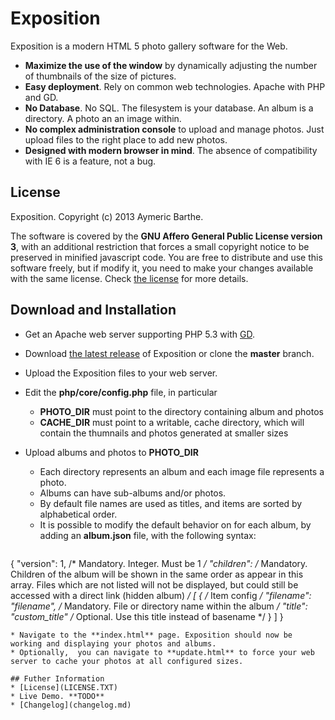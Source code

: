 # Exposition

Exposition is a modern HTML 5 photo gallery software for the Web. 

* **Maximize the use of the window** by dynamically adjusting the number of thumbnails of the size of pictures.
* **Easy deployment**. Rely on common web technologies. Apache with PHP and GD.
* **No Database**. No SQL. The filesystem is your database. An album is a directory. A photo an an image within.
* **No complex administration console** to upload and manage photos. Just upload files to the right place to add new photos.
* **Designed with modern browser in mind**. The absence of compatibility with IE 6 is a feature, not a bug.

## License

Exposition. Copyright (c) 2013 Aymeric Barthe.

The software is covered by the **GNU Affero General Public License version 3**, with an additional restriction that forces a small copyright notice to be preserved in minified javascript code. You are free to distribute and use this software freely, but if modify it, you need to make your changes available with the same license. Check [the license](LICENSE.TXT) for more details.

## Download and Installation

* Get an Apache web server supporting PHP 5.3 with [GD](http://php.net/manual/en/book.image.php).
* Download [the latest release](https://github.com/aymericb/exposition/archive/master.zip) of Exposition or clone the **master** branch. 
* Upload the Exposition files to your web server.
* Edit the **php/core/config.php** file, in particular 
  * **PHOTO\_DIR** must point to the directory containing album and photos
  * **CACHE\_DIR** must point to a writable, cache directory, which will contain the thumnails and photos generated at smaller sizes
* Upload albums and photos to **PHOTO\_DIR**
  * Each directory represents an album and each image file represents a photo. 
  * Albums can have sub-albums and/or photos.
  * By default file names are used as titles, and items are sorted by alphabetical order.
  * It is possible to modify the default behavior on for each album, by adding an **album.json** file, with the following syntax:

  ```javascript
{
  "version": 1,		/* Mandatory. Integer. Must be 1 */
	"children": 		/* Mandatory. Children of the album will be shown
		in the same order as appear in this array. Files which are not listed
		will not be displayed, but could still be accessed with a direct
		link (hidden album) */
	  [	
		{				/* Item config */
			"filename": "filename",		/* Mandatory. File or directory name within the album */
			"title": "custom_title"		/* Optional. Use this title instead of basename */
		}
	  ]
}
```
* Navigate to the **index.html** page. Exposition should now be working and displaying your photos and albums.
* Optionally,  you can navigate to **update.html** to force your web server to cache your photos at all configured sizes.

## Futher Information 
* [License](LICENSE.TXT)
* Live Demo. **TODO**
* [Changelog](changelog.md)

